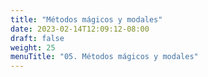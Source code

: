 ```yaml
---
title: "Métodos mágicos y modales"
date: 2023-02-14T12:09:12-08:00
draft: false
weight: 25
menuTitle: "05. Métodos mágicos y modales"
---
```


